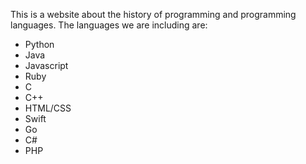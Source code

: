 This is a website about the history of programming and programming languages.
The languages we are including are:
* Python
* Java
* Javascript
* Ruby
* C
* C++
* HTML/CSS
* Swift
* Go
* C#
* PHP
